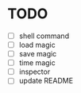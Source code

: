 # TODO
- [ ] shell command
- [ ] load magic
- [ ] save magic
- [ ] time magic
- [ ] inspector
- [ ] update README
